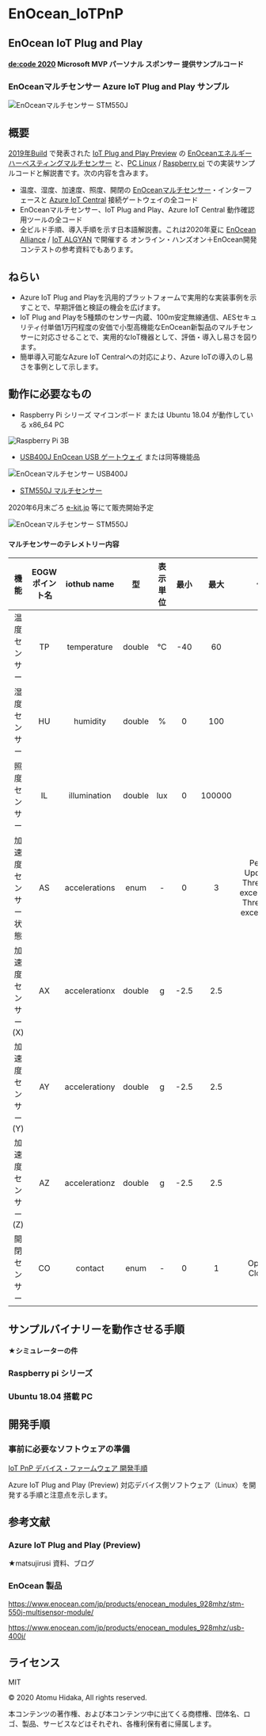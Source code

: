 # EnOcean_IoTPnP

## EnOcean IoT Plug and Play

#### [de:code 2020](https://www.microsoft.com/ja-jp/events/decode/2020/) Microsoft MVP パーソナル スポンサー 提供サンプルコード

### EnOceanマルチセンサー Azure IoT Plug and Play サンプル

![EnOceanマルチセンサー STM550J](stm550jp75.jpg)

## 概要
[2019年Build](https://news.microsoft.com/build2019/) で発表された [IoT Plug and Play Preview](https://azure.microsoft.com/en-us/blog/build-with-azure-iot-central-and-iot-plug-and-play/) の [EnOceanエネルギーハーベスティングマルチセンサー](https://www.enocean.com/en/products/enocean_modules_928mhz/stm-550j-multisensor-module/) と、[PC Linux](https://www.ubuntulinux.jp/) / [Raspberry pi](https://www.raspberrypi.org/) での実装サンプルコードと解説書です。次の内容を含みます。

- 温度、湿度、加速度、照度、開閉の [EnOceanマルチセンサー](https://www.enocean.com/en/products/enocean_modules_928mhz/stm-550j-multisensor-module/)・インターフェースと [Azure IoT Central](https://azure.microsoft.com/ja-jp/services/iot-central/) 接続ゲートウェイの全コード
- EnOceanマルチセンサー、IoT Plug and Play、Azure IoT Central 動作確認用ツールの全コード
- 全ビルド手順、導入手順を示す日本語解説書。これは2020年夏に [EnOcean Alliance](https://www.enocean-alliance.org/ja/) / [IoT ALGYAN](https://algyan.connpass.com/) で開催する オンライン・ハンズオン＋EnOcean開発コンテストの参考資料でもあります。

## ねらい
- Azure IoT Plug and Playを汎用的プラットフォームで実用的な実装事例を示すことで、早期評価と検証の機会を広げます。
- IoT Plug and Playを5種類のセンサー内蔵、100m安定無線通信、AESセキュリティ付単価1万円程度の安価で小型高機能なEnOcean新製品のマルチセンサーに対応させることで、実用的なIoT機器として、評価・導入し易さを図ります。
- 簡単導入可能なAzure IoT Centralへの対応により、Azure IoTの導入のし易さを事例として示します。

## 動作に必要なもの
- Raspberry Pi シリーズ マイコンボード または Ubuntu 18.04 が動作している x86_64 PC

![Raspberry Pi 3B](RspberryPi3p25.jpg)


- [USB400J EnOcean USB ゲートウェイ](https://www.enocean.com/en/products/enocean_modules_928mhz/usb-400j/) または同等機能品

![EnOceanマルチセンサー USB400J](USB400Jp50.jpg)

- [STM550J マルチセンサー](https://www.enocean.com/en/products/enocean_modules_928mhz/stm-550j-multisensor-module/) 

2020年6月末ごろ [e-kit.jp](http://e-kit.jp/) 等にて販売開始予定 

![EnOceanマルチセンサー STM550J](stm550jp50.jpg)

#### マルチセンサーのテレメトリー内容

| 機能 | EOGWポイント名 | iothub name | 型 | 表示単位 | 最小 | 最大 | 備考 |
| :-: | :-: | :-: | :-: | :-: | :-: | :-: | :-: |
| 温度センサー | TP | temperature | double | ℃ | -40 | 60 |  |
| 湿度センサー | HU | humidity | double | % | 0 | 100 |  |
| 照度センサー | IL | illumination | double | lux | 0 | 100000 |  |
| 加速度センサー状態 | AS | accelerations | enum | - | 0 | 3 | Periodic Update(0), Threshold 1 exceeded(1), Threshold 2 exceeded(2) |
| 加速度センサー(X) | AX | accelerationx | double | g | -2.5 | 2.5 |  |
| 加速度センサー(Y) | AY | accelerationy | double | g | -2.5 | 2.5 |  |
| 加速度センサー(Z) | AZ | accelerationz | double | g | -2.5 | 2.5 |  |
| 開閉センサー | CO | contact | enum | - | 0 | 1 | Open(0), Close(1) |

## サンプルバイナリーを動作させる手順

#### ★シミュレーターの件

### Raspberry pi シリーズ


### Ubuntu 18.04 搭載 PC


## 開発手順

### 事前に必要なソフトウェアの準備

[IoT PnP デバイス・ファームウェア 開発手順](development.md)

Azure IoT Plug and Play (Preview) 対応デバイス側ソフトウェア（Linux）を開発する手順と注意点を示します。 

## 参考文献

### Azure IoT Plug and Play (Preview)

★matsujirusi 資料、ブログ

### EnOcean 製品
https://www.enocean.com/jp/products/enocean_modules_928mhz/stm-550j-multisensor-module/

https://www.enocean.com/jp/products/enocean_modules_928mhz/usb-400j/


## ライセンス

MIT

© 2020 Atomu Hidaka, All rights reserved.

本コンテンツの著作権、および本コンテンツ中に出てくる商標権、団体名、ロゴ、製品、サービスなどはそれぞれ、各権利保有者に帰属します。
